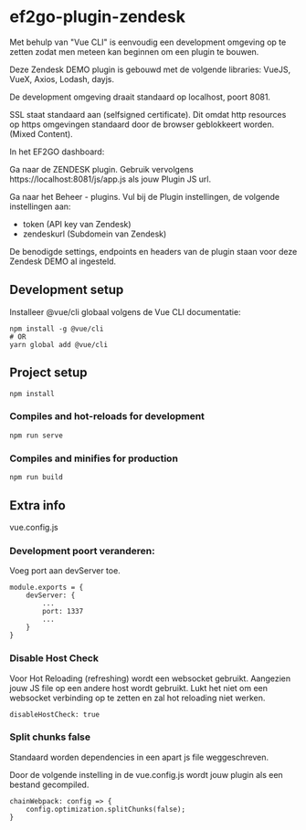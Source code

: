 # ef2go-plugin-zendesk

Met behulp van "Vue CLI" is eenvoudig een development omgeving op te zetten zodat men meteen kan beginnen om een plugin te bouwen.

Deze Zendesk DEMO plugin is gebouwd met de volgende libraries: VueJS, VueX, Axios, Lodash, dayjs.

De development omgeving draait standaard op localhost, poort 8081.

SSL staat standaard aan (selfsigned certificate). Dit omdat http resources op https omgevingen standaard door de browser geblokkeert worden. (Mixed Content).

In het EF2GO dashboard:

Ga naar de ZENDESK plugin.
Gebruik vervolgens https://localhost:8081/js/app.js als jouw Plugin JS url.

Ga naar het Beheer - plugins. Vul bij de Plugin instellingen, de volgende instellingen aan:
- token (API key van Zendesk)
- zendeskurl (Subdomein van Zendesk)

De benodigde settings, endpoints en headers van de plugin staan voor deze Zendesk DEMO al ingesteld.


## Development setup

Installeer @vue/cli globaal volgens de Vue CLI documentatie:
```
npm install -g @vue/cli
# OR
yarn global add @vue/cli
```

## Project setup
```
npm install
```

### Compiles and hot-reloads for development
```
npm run serve
```

### Compiles and minifies for production
```
npm run build
```



## Extra info
vue.config.js

### Development poort veranderen:


Voeg port aan devServer toe.
```
module.exports = {
    devServer: {
        ...
        port: 1337
        ...
    }
}
```

### Disable Host Check

Voor Hot Reloading (refreshing) wordt een websocket gebruikt. Aangezien jouw JS file op een andere host wordt gebruikt. Lukt het niet om een websocket verbinding op te zetten en zal hot reloading niet werken.

```
disableHostCheck: true
```

### Split chunks false
Standaard worden dependencies in een apart js file weggeschreven.

Door de volgende instelling in de vue.config.js wordt jouw plugin als een bestand gecompiled.
```
chainWebpack: config => {
    config.optimization.splitChunks(false);
}
```
